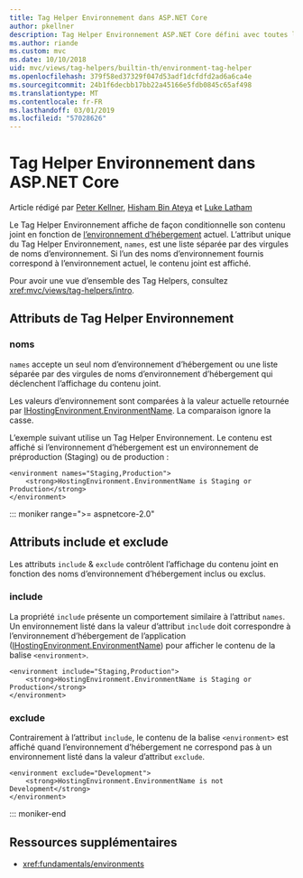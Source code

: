 ```yaml
---
title: Tag Helper Environnement dans ASP.NET Core
author: pkellner
description: Tag Helper Environnement ASP.NET Core défini avec toutes les propriétés
ms.author: riande
ms.custom: mvc
ms.date: 10/10/2018
uid: mvc/views/tag-helpers/builtin-th/environment-tag-helper
ms.openlocfilehash: 379f58ed37329f047d53adf1dcfdfd2ad6a6ca4e
ms.sourcegitcommit: 24b1f6decbb17bb22a45166e5fdb0845c65af498
ms.translationtype: MT
ms.contentlocale: fr-FR
ms.lasthandoff: 03/01/2019
ms.locfileid: "57028626"
---
```

# <a name="environment-tag-helper-in-aspnet-core"></a>Tag Helper Environnement dans ASP.NET Core

Article rédigé par [Peter Kellner](http://peterkellner.net), [Hisham Bin Ateya](https://twitter.com/hishambinateya) et [Luke Latham](https://github.com/guardrex)

Le Tag Helper Environnement affiche de façon conditionnelle son contenu joint en fonction de [l’environnement d’hébergement](xref:fundamentals/environments) actuel. L’attribut unique du Tag Helper Environnement, `names`, est une liste séparée par des virgules de noms d’environnement. Si l’un des noms d’environnement fournis correspond à l’environnement actuel, le contenu joint est affiché.

Pour avoir une vue d’ensemble des Tag Helpers, consultez <xref:mvc/views/tag-helpers/intro>.

## <a name="environment-tag-helper-attributes"></a>Attributs de Tag Helper Environnement

### <a name="names"></a>noms

`names` accepte un seul nom d’environnement d’hébergement ou une liste séparée par des virgules de noms d’environnement d’hébergement qui déclenchent l’affichage du contenu joint.

Les valeurs d’environnement sont comparées à la valeur actuelle retournée par [IHostingEnvironment.EnvironmentName](xref:Microsoft.AspNetCore.Hosting.IHostingEnvironment.EnvironmentName*). La comparaison ignore la casse.

L’exemple suivant utilise un Tag Helper Environnement. Le contenu est affiché si l’environnement d’hébergement est un environnement de préproduction (Staging) ou de production :

```cshtml
<environment names="Staging,Production">
    <strong>HostingEnvironment.EnvironmentName is Staging or Production</strong>
</environment>
```

::: moniker range=">= aspnetcore-2.0"

## <a name="include-and-exclude-attributes"></a>Attributs include et exclude

Les attributs `include` & `exclude` contrôlent l’affichage du contenu joint en fonction des noms d’environnement d’hébergement inclus ou exclus.

### <a name="include"></a>include

La propriété `include` présente un comportement similaire à l’attribut `names`. Un environnement listé dans la valeur d’attribut `include` doit correspondre à l’environnement d’hébergement de l’application ([IHostingEnvironment.EnvironmentName](xref:Microsoft.AspNetCore.Hosting.IHostingEnvironment.EnvironmentName*)) pour afficher le contenu de la balise `<environment>`.

```cshtml
<environment include="Staging,Production">
    <strong>HostingEnvironment.EnvironmentName is Staging or Production</strong>
</environment>
```

### <a name="exclude"></a>exclude

Contrairement à l’attribut `include`, le contenu de la balise `<environment>` est affiché quand l’environnement d’hébergement ne correspond pas à un environnement listé dans la valeur d’attribut `exclude`.

```cshtml
<environment exclude="Development">
    <strong>HostingEnvironment.EnvironmentName is not Development</strong>
</environment>
```

::: moniker-end

## <a name="additional-resources"></a>Ressources supplémentaires

* <xref:fundamentals/environments>
